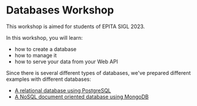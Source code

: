 # Databases Workshop

This workshop is aimed for students of EPITA SIGL 2023.

In this workshop, you will learn:
- how to create a database
- how to manage it
- how to serve your data from your Web API

Since there is several different types of databases, we've prepared different examples with different databases:
- [A relational database using PostgreSQL](postgresql/)
- [A NoSQL document oriented database using MongoDB](mongodb/)


